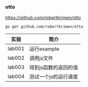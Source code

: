 ### otto
https://github.com/robertkrimen/otto

`go get github.com/robertkrimen/otto`

|实验|简介|
|---|---|
|lab001|运行example|
|lab002|调用js文件|
|lab003|得到js函数的返回的值|
|lab004|测试一个js的运行速度|
